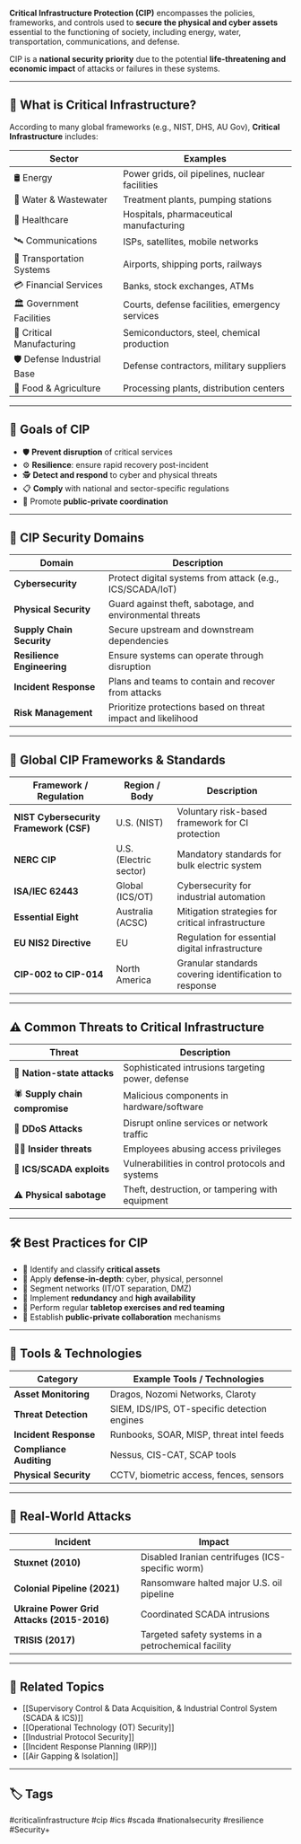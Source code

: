 **Critical Infrastructure Protection (CIP)** encompasses the policies, frameworks, and controls used to **secure the physical and cyber assets** essential to the functioning of society, including energy, water, transportation, communications, and defense.

CIP is a **national security priority** due to the potential **life-threatening and economic impact** of attacks or failures in these systems.

---

## 🧱 What is Critical Infrastructure?

According to many global frameworks (e.g., NIST, DHS, AU Gov), **Critical Infrastructure** includes:

| Sector                     | Examples                                           |
|----------------------------|----------------------------------------------------|
| 🛢 Energy                  | Power grids, oil pipelines, nuclear facilities     |
| 🚰 Water & Wastewater     | Treatment plants, pumping stations                 |
| 🏥 Healthcare             | Hospitals, pharmaceutical manufacturing            |
| 🛰 Communications         | ISPs, satellites, mobile networks                  |
| 🚚 Transportation Systems | Airports, shipping ports, railways                 |
| 💳 Financial Services     | Banks, stock exchanges, ATMs                       |
| 🏛 Government Facilities  | Courts, defense facilities, emergency services     |
| 🧱 Critical Manufacturing | Semiconductors, steel, chemical production         |
| 🛡 Defense Industrial Base| Defense contractors, military suppliers            |
| 🌾 Food & Agriculture     | Processing plants, distribution centers            |

---

## 🎯 Goals of CIP

- 🛡 **Prevent disruption** of critical services
- ⚙ **Resilience**: ensure rapid recovery post-incident
- 🕵️ **Detect and respond** to cyber and physical threats
- 📋 **Comply** with national and sector-specific regulations
- 🔄 Promote **public-private coordination**

---

## 🔐 CIP Security Domains

| Domain              | Description                                                  |
|---------------------|--------------------------------------------------------------|
| **Cybersecurity**    | Protect digital systems from attack (e.g., ICS/SCADA/IoT)    |
| **Physical Security**| Guard against theft, sabotage, and environmental threats     |
| **Supply Chain Security** | Secure upstream and downstream dependencies           |
| **Resilience Engineering** | Ensure systems can operate through disruption        |
| **Incident Response**| Plans and teams to contain and recover from attacks         |
| **Risk Management**  | Prioritize protections based on threat impact and likelihood|

---

## 📜 Global CIP Frameworks & Standards

| Framework / Regulation | Region / Body             | Description                                         |
|-------------------------|----------------------------|-----------------------------------------------------|
| **NIST Cybersecurity Framework (CSF)** | U.S. (NIST)           | Voluntary risk-based framework for CI protection    |
| **NERC CIP**            | U.S. (Electric sector)      | Mandatory standards for bulk electric system        |
| **ISA/IEC 62443**       | Global (ICS/OT)             | Cybersecurity for industrial automation             |
| **Essential Eight**     | Australia (ACSC)            | Mitigation strategies for critical infrastructure   |
| **EU NIS2 Directive**   | EU                          | Regulation for essential digital infrastructure     |
| **CIP-002 to CIP-014**  | North America               | Granular standards covering identification to response|

---

## ⚠️ Common Threats to Critical Infrastructure

| Threat                     | Description                                        |
|----------------------------|----------------------------------------------------|
| 🦠 **Nation-state attacks** | Sophisticated intrusions targeting power, defense |
| 🕷 **Supply chain compromise** | Malicious components in hardware/software     |
| 🛑 **DDoS Attacks**        | Disrupt online services or network traffic        |
| 🧑‍💻 **Insider threats**     | Employees abusing access privileges               |
| 🐛 **ICS/SCADA exploits**   | Vulnerabilities in control protocols and systems  |
| ⚠️ **Physical sabotage**    | Theft, destruction, or tampering with equipment   |

---

## 🛠 Best Practices for CIP

- 🧾 Identify and classify **critical assets**
- 🔐 Apply **defense-in-depth**: cyber, physical, personnel
- 🧱 Segment networks (IT/OT separation, DMZ)
- 🔁 Implement **redundancy** and **high availability**
- 🧪 Perform regular **tabletop exercises and red teaming**
- 📢 Establish **public-private collaboration** mechanisms

---

## 🧰 Tools & Technologies

| Category           | Example Tools / Technologies                          |
|--------------------|--------------------------------------------------------|
| **Asset Monitoring** | Dragos, Nozomi Networks, Claroty                     |
| **Threat Detection** | SIEM, IDS/IPS, OT-specific detection engines         |
| **Incident Response**| Runbooks, SOAR, MISP, threat intel feeds             |
| **Compliance Auditing** | Nessus, CIS-CAT, SCAP tools                       |
| **Physical Security**| CCTV, biometric access, fences, sensors             |

---

## 🧪 Real-World Attacks

| Incident            | Impact                                                  |
|---------------------|----------------------------------------------------------|
| **Stuxnet (2010)**   | Disabled Iranian centrifuges (ICS-specific worm)        |
| **Colonial Pipeline (2021)** | Ransomware halted major U.S. oil pipeline      |
| **Ukraine Power Grid Attacks (2015-2016)** | Coordinated SCADA intrusions   |
| **TRISIS (2017)**    | Targeted safety systems in a petrochemical facility     |

---

## 📎 Related Topics

- [[Supervisory Control & Data Acquisition, & Industrial Control System (SCADA & ICS)]]
- [[Operational Technology (OT) Security]]
- [[Industrial Protocol Security]]
- [[Incident Response Planning (IRP)]]
- [[Air Gapping & Isolation]]

---

## 🏷 Tags

#criticalinfrastructure #cip #ics #scada #nationalsecurity #resilience #Security+
